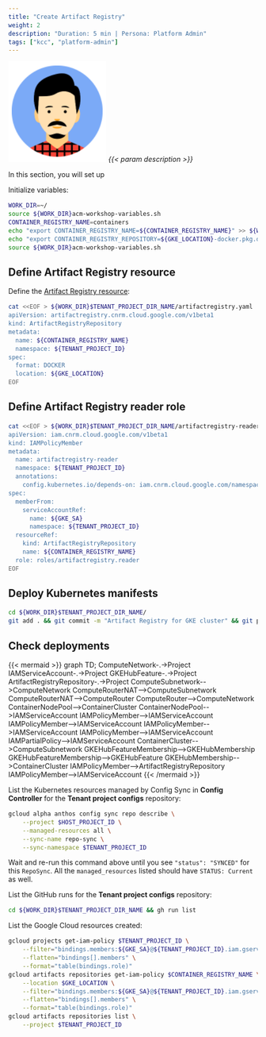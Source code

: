 ```yaml
---
title: "Create Artifact Registry"
weight: 2
description: "Duration: 5 min | Persona: Platform Admin"
tags: ["kcc", "platform-admin"]
---
```

![Platform Admin](/images/platform-admin.png)
_{{< param description >}}_

In this section, you will set up 

Initialize variables:
```Bash
WORK_DIR=~/
source ${WORK_DIR}acm-workshop-variables.sh
CONTAINER_REGISTRY_NAME=containers
echo "export CONTAINER_REGISTRY_NAME=${CONTAINER_REGISTRY_NAME}" >> ${WORK_DIR}acm-workshop-variables.sh
echo "export CONTAINER_REGISTRY_REPOSITORY=${GKE_LOCATION}-docker.pkg.dev/${TENANT_PROJECT_ID}/${CONTAINER_REGISTRY_NAME}" >> ${WORK_DIR}acm-workshop-variables.sh
source ${WORK_DIR}acm-workshop-variables.sh
```

## Define Artifact Registry resource

Define the [Artifact Registry resource](https://cloud.google.com/config-connector/docs/reference/resource-docs/artifactregistry/artifactregistryrepository):
```Bash
cat <<EOF > ${WORK_DIR}$TENANT_PROJECT_DIR_NAME/artifactregistry.yaml
apiVersion: artifactregistry.cnrm.cloud.google.com/v1beta1
kind: ArtifactRegistryRepository
metadata:
  name: ${CONTAINER_REGISTRY_NAME}
  namespace: ${TENANT_PROJECT_ID}
spec:
  format: DOCKER
  location: ${GKE_LOCATION}
EOF
```

## Define Artifact Registry reader role

```Bash
cat <<EOF > ${WORK_DIR}$TENANT_PROJECT_DIR_NAME/artifactregistry-reader.yaml
apiVersion: iam.cnrm.cloud.google.com/v1beta1
kind: IAMPolicyMember
metadata:
  name: artifactregistry-reader
  namespace: ${TENANT_PROJECT_ID}
  annotations:
    config.kubernetes.io/depends-on: iam.cnrm.cloud.google.com/namespaces/${TENANT_PROJECT_ID}/IAMServiceAccount/${GKE_SA},artifactregistry.cnrm.cloud.google.com/namespaces/${TENANT_PROJECT_ID}/ArtifactRegistryRepository/${CONTAINER_REGISTRY_NAME}
spec:
  memberFrom:
    serviceAccountRef:
      name: ${GKE_SA}
      namespace: ${TENANT_PROJECT_ID}
  resourceRef:
    kind: ArtifactRegistryRepository
    name: ${CONTAINER_REGISTRY_NAME}
  role: roles/artifactregistry.reader
EOF
```

## Deploy Kubernetes manifests

```Bash
cd ${WORK_DIR}$TENANT_PROJECT_DIR_NAME/
git add . && git commit -m "Artifact Registry for GKE cluster" && git push origin main
```

## Check deployments

{{< mermaid >}}
graph TD;
  ComputeNetwork-.->Project
  IAMServiceAccount-.->Project
  GKEHubFeature-.->Project
  ArtifactRegistryRepository-.->Project
  ComputeSubnetwork-->ComputeNetwork
  ComputeRouterNAT-->ComputeSubnetwork
  ComputeRouterNAT-->ComputeRouter
  ComputeRouter-->ComputeNetwork
  ContainerNodePool-->ContainerCluster
  ContainerNodePool-->IAMServiceAccount
  IAMPolicyMember-->IAMServiceAccount
  IAMPolicyMember-->IAMServiceAccount
  IAMPolicyMember-->IAMServiceAccount
  IAMPolicyMember-->IAMServiceAccount
  IAMPartialPolicy-->IAMServiceAccount
  ContainerCluster-->ComputeSubnetwork
  GKEHubFeatureMembership-->GKEHubMembership
  GKEHubFeatureMembership-->GKEHubFeature
  GKEHubMembership-->ContainerCluster
  IAMPolicyMember-->ArtifactRegistryRepository
  IAMPolicyMember-->IAMServiceAccount
{{< /mermaid >}}

List the Kubernetes resources managed by Config Sync in **Config Controller** for the **Tenant project configs** repository:
```Bash
gcloud alpha anthos config sync repo describe \
    --project $HOST_PROJECT_ID \
    --managed-resources all \
    --sync-name repo-sync \
    --sync-namespace $TENANT_PROJECT_ID
```
Wait and re-run this command above until you see `"status": "SYNCED"` for this `RepoSync`. All the `managed_resources` listed should have `STATUS: Current` as well.

List the GitHub runs for the **Tenant project configs** repository:
```Bash
cd ${WORK_DIR}$TENANT_PROJECT_DIR_NAME && gh run list
```

List the Google Cloud resources created:
```Bash
gcloud projects get-iam-policy $TENANT_PROJECT_ID \
    --filter="bindings.members:${GKE_SA}@${TENANT_PROJECT_ID}.iam.gserviceaccount.com" \
    --flatten="bindings[].members" \
    --format="table(bindings.role)"
gcloud artifacts repositories get-iam-policy $CONTAINER_REGISTRY_NAME \
    --location $GKE_LOCATION \
    --filter="bindings.members:${GKE_SA}@${TENANT_PROJECT_ID}.iam.gserviceaccount.com" \
    --flatten="bindings[].members" \
    --format="table(bindings.role)"
gcloud artifacts repositories list \
    --project $TENANT_PROJECT_ID
```